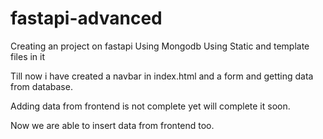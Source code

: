 # fastapi-advanced

Creating an project on fastapi
Using Mongodb
Using Static and template files in it 

Till now i have created a navbar in index.html and a form and getting data from database.


Adding data from frontend is not complete yet will complete it soon.

Now we are able to insert data from frontend too.
